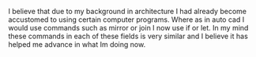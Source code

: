 I believe that due to my background in architecture I had already become accustomed to using certain computer programs.  Where as in auto cad I would use commands such as mirror or join I now use if or let.  In my mind these commands in each of these fields is very similar and I believe it has helped me advance in what Im doing now.